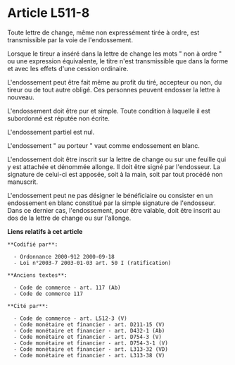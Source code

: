# Article L511-8

Toute lettre de change, même non expressément tirée à ordre, est transmissible par la voie de l'endossement.

Lorsque le tireur a inséré dans la lettre de change les mots " non à ordre " ou une expression équivalente, le titre n'est
transmissible que dans la forme et avec les effets d'une cession ordinaire.

L'endossement peut être fait même au profit du tiré, accepteur ou non, du tireur ou de tout autre obligé. Ces personnes
peuvent endosser la lettre à nouveau.

L'endossement doit être pur et simple. Toute condition à laquelle il est subordonné est réputée non écrite.

L'endossement partiel est nul.

L'endossement " au porteur " vaut comme endossement en blanc.

L'endossement doit être inscrit sur la lettre de change ou sur une feuille qui y est attachée et dénommée allonge. Il doit
être signé par l'endosseur. La signature de celui-ci est apposée, soit à la main, soit par tout procédé non manuscrit.

L'endossement peut ne pas désigner le bénéficiaire ou consister en un endossement en blanc constitué par la simple signature
de l'endosseur. Dans ce dernier cas, l'endossement, pour être valable, doit être inscrit au dos de la lettre de change ou sur
l'allonge.

**Liens relatifs à cet article**

	**Codifié par**:

	  - Ordonnance 2000-912 2000-09-18
	  - Loi n°2003-7 2003-01-03 art. 50 I (ratification)

	**Anciens textes**:

	  - Code de commerce - art. 117 (Ab)
	  - Code de commerce 117

	**Cité par**:

	  - Code de commerce - art. L512-3 (V)
	  - Code monétaire et financier - art. D211-15 (V)
	  - Code monétaire et financier - art. D432-1 (Ab)
	  - Code monétaire et financier - art. D754-3 (V)
	  - Code monétaire et financier - art. D754-3-1 (V)
	  - Code monétaire et financier - art. L313-32 (VD)
	  - Code monétaire et financier - art. L313-38 (V)

